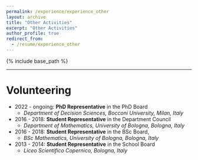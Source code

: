 ```yaml
---
permalink: /experience/experience_other
layout: archive
title: "Other Activities"
excerpt: "Other Activities"
author_profile: true
redirect_from:
  - /resume/experience_other
---
```


{% include base_path %}

---
# Volunteering
* 2022 - ongoing: **PhD Representative** in the PhD Board
  * _Department of Decision Sciences, Bocconi University, Milan, Italy_
* 2016 - 2018: **Student Representative** in the Department Council
  * _Department of Mathematics, University of Bologna, Bologna, Italy_
* 2016 - 2018: **Student Representative** in the BSc Board,
  * _BSc Mathematics, University of Bologna, Bologna, Italy_
* 2013 - 2014: **Student Representative** in the School Board
  * _Liceo Scientifico Copernico, Bologna, Italy_
